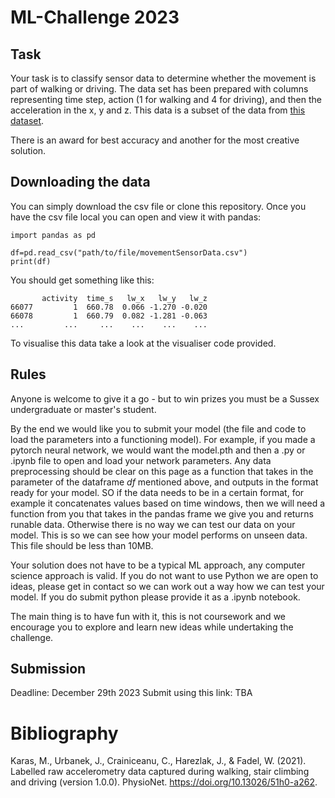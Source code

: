 # ML-Challenge 2023
## Task
Your task is to classify sensor data to determine whether the movement is part of walking or driving. The data set has been prepared with columns representing time step, action (1 for walking and 4 for driving), and then the acceleration in the x, y and z. This data is a subset of the data from <a href="https://physionet.org/content/accelerometry-walk-climb-drive/1.0.0/#files">this dataset</a>. 

There is an award for best accuracy and another for the most creative solution. 

## Downloading the data
You can simply download the csv file or clone this repository. Once you have the csv file local you can open and view it with pandas:
```
import pandas as pd

df=pd.read_csv("path/to/file/movementSensorData.csv")
print(df)
```
You should get something like this:
```
       activity  time_s   lw_x   lw_y   lw_z
66077         1  660.78  0.066 -1.270 -0.020
66078         1  660.79  0.082 -1.281 -0.063
...         ...     ...    ...    ...    ...
```

To visualise this data take a look at the visualiser code provided. 

## Rules
Anyone is welcome to give it a go - but to win prizes you must be a Sussex undergraduate or master's student. 

By the end we would like you to submit your model (the file and code to load the parameters into a functioning model). For example, if you made a pytorch neural network, we would want the model.pth and then a .py or .ipynb file to open and load your network parameters. Any data preprocessing should be clear on this page as a function that takes in the parameter of the dataframe $df$ mentioned above, and outputs in the format ready for your model. SO if the data needs to be in a certain format, for example it concatenates values based on time windows, then we will need a function from you that takes in the pandas frame we give you and returns runable data. Otherwise there is no way we can test our data on your model. This is so we can see how your model performs on unseen data. This file should be less than 10MB. 

Your solution does not have to be a typical ML approach, any computer science approach is valid. If you do not want to use Python we are open to ideas, please get in contact so we can work out a way how we can test your model. If you do submit python please provide it as a .ipynb notebook. 

The main thing is to have fun with it, this is not coursework and we encourage you to explore and learn new ideas while undertaking the challenge. 

## Submission
Deadline: December 29th 2023
Submit using this link: TBA


# Bibliography
Karas, M., Urbanek, J., Crainiceanu, C., Harezlak, J., & Fadel, W. (2021). Labelled raw accelerometry data captured during walking, stair climbing and driving (version 1.0.0). PhysioNet. https://doi.org/10.13026/51h0-a262.
